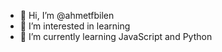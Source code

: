 - 👋 Hi, I’m @ahmetfbilen
- 👀 I’m interested in learning
- 🌱 I’m currently learning JavaScript and Python




